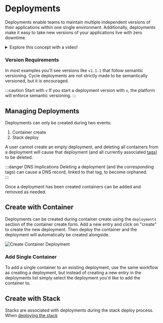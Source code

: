 # Deployments
Deployments enable teams to maintain multiple independent versions of their applications within one single environment. Additionally, deployments make it easy to take new versions of your applications live with zero downtime.



<details>
<summary>Explore this concept with a video!</summary>

<iframe width="560" height="315" src="https://www.youtube.com/embed/KI0ml65D8Ws?si=aS8lw2lRnjsSQIR0" title="YouTube video player" frameborder="0" allow="accelerometer; autoplay; clipboard-write; encrypted-media; gyroscope; picture-in-picture; web-share" allowfullscreen></iframe>



</details>

### Version Requirements
In most examples you'll see versions like `v1.1.1` that follow semantic versioning.  Cycle deployments are not strictly made to be semantically versioned, but it is encouraged. 

:::caution Start with `v`
If you start a deployment version with `v`, the platform will enforce semantic versioning.
:::

## Managing Deployments

Deployments can only be created during two events: 

1. Container create
2. Stack deploy


A user cannot create an empty deployment, and deleting all containers from a deployment will cause that deployment (and all currently associated [tags](/reference/environments/deployments/tags)) to be deleted. 

:::danger DNS Implications
Deleting a deployment (and the corresponding tags) can cause a DNS record, linked to that tag, to become orphaned.  
:::

Once a deployment has been created containers can be added and removed as needed.  


## Create with Container
Deployments can be created during container create using the `deployments` section of the container create form. Add a new entry and click on "create" to create the new deployment. Then deploy the container and the deployment will automatically be created alongside.  

![Create Container Deployment](https://static.cycle.io/portal-docs/containers/deployment-create.png)

### Add Single Container 
To add a single container to an existing deployment, use the same workflow as creating a deployment, but instead of creating a new entry in the deployments list simply select the deployment you'd like to add the container to. 


## Create with Stack 
Stacks are associated with deployments during the stack deploy process.  When [deploying the stack](/)

